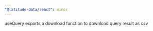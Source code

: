 ```yaml
---
"@latitude-data/react": minor
---
```


useQuery exports a download function to download query result as csv

